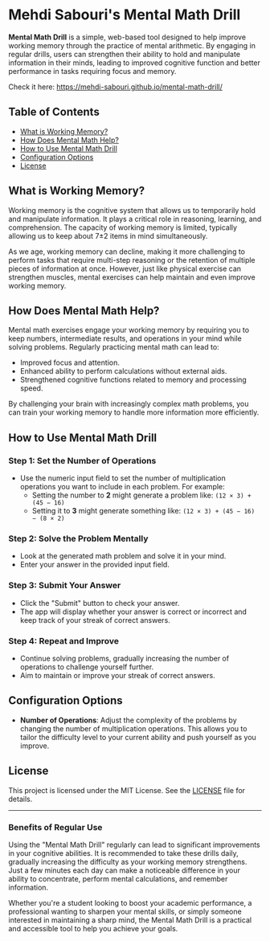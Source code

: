 # Mehdi Sabouri's Mental Math Drill

**Mental Math Drill** is a simple, web-based tool designed to help improve working memory through the practice of mental arithmetic. By engaging in regular drills, users can strengthen their ability to hold and manipulate information in their minds, leading to improved cognitive function and better performance in tasks requiring focus and memory.

Check it here: https://mehdi-sabouri.github.io/mental-math-drill/

## Table of Contents

- [What is Working Memory?](#what-is-working-memory)
- [How Does Mental Math Help?](#how-does-mental-math-help)
- [How to Use Mental Math Drill](#how-to-use-mental-math-drill)
- [Configuration Options](#configuration-options)
- [License](#license)

## What is Working Memory?

Working memory is the cognitive system that allows us to temporarily hold and manipulate information. It plays a critical role in reasoning, learning, and comprehension. The capacity of working memory is limited, typically allowing us to keep about 7±2 items in mind simultaneously.

As we age, working memory can decline, making it more challenging to perform tasks that require multi-step reasoning or the retention of multiple pieces of information at once. However, just like physical exercise can strengthen muscles, mental exercises can help maintain and even improve working memory.

## How Does Mental Math Help?

Mental math exercises engage your working memory by requiring you to keep numbers, intermediate results, and operations in your mind while solving problems. Regularly practicing mental math can lead to:

- Improved focus and attention.
- Enhanced ability to perform calculations without external aids.
- Strengthened cognitive functions related to memory and processing speed.

By challenging your brain with increasingly complex math problems, you can train your working memory to handle more information more efficiently.

## How to Use Mental Math Drill

### Step 1: Set the Number of Operations

- Use the numeric input field to set the number of multiplication operations you want to include in each problem. For example:
  - Setting the number to **2** might generate a problem like: `(12 × 3) + (45 − 16)`
  - Setting it to **3** might generate something like: `(12 × 3) + (45 − 16) − (8 × 2)`

### Step 2: Solve the Problem Mentally

- Look at the generated math problem and solve it in your mind.
- Enter your answer in the provided input field.

### Step 3: Submit Your Answer

- Click the "Submit" button to check your answer.
- The app will display whether your answer is correct or incorrect and keep track of your streak of correct answers.

### Step 4: Repeat and Improve

- Continue solving problems, gradually increasing the number of operations to challenge yourself further.
- Aim to maintain or improve your streak of correct answers.

## Configuration Options

- **Number of Operations**: Adjust the complexity of the problems by changing the number of multiplication operations. This allows you to tailor the difficulty level to your current ability and push yourself as you improve.

## License

This project is licensed under the MIT License. See the [LICENSE](./LICENSE) file for details.

---

### Benefits of Regular Use

Using the "Mental Math Drill" regularly can lead to significant improvements in your cognitive abilities. It is recommended to take these drills daily, gradually increasing the difficulty as your working memory strengthens. Just a few minutes each day can make a noticeable difference in your ability to concentrate, perform mental calculations, and remember information.

Whether you're a student looking to boost your academic performance, a professional wanting to sharpen your mental skills, or simply someone interested in maintaining a sharp mind, the Mental Math Drill is a practical and accessible tool to help you achieve your goals.
